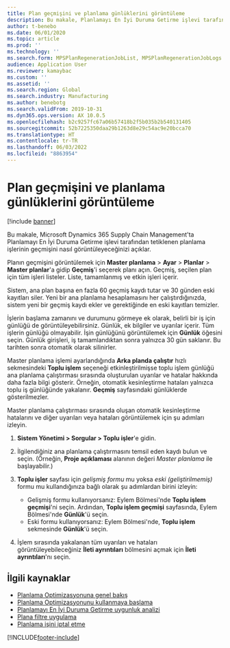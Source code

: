 ```yaml
---
title: Plan geçmişini ve planlama günlüklerini görüntüleme
description: Bu makale, Planlamayı En İyi Duruma Getirme işlevi tarafından tetiklenen planlama işlerinin geçmişini nasıl görüntüleyeceğinizi açıklar.
author: t-benebo
ms.date: 06/01/2020
ms.topic: article
ms.prod: ''
ms.technology: ''
ms.search.form: MPSPlanRegenerationJobList, MPSPlanRegenerationJobLogs
audience: Application User
ms.reviewer: kamaybac
ms.custom: ''
ms.assetid: ''
ms.search.region: Global
ms.search.industry: Manufacturing
ms.author: benebotg
ms.search.validFrom: 2019-10-31
ms.dyn365.ops.version: AX 10.0.5
ms.openlocfilehash: b2c9257fc67a06b57418b2f5b035b2b540131405
ms.sourcegitcommit: 52b7225350daa29b1263d8e29c54ac9e20bcca70
ms.translationtype: HT
ms.contentlocale: tr-TR
ms.lasthandoff: 06/03/2022
ms.locfileid: "8863954"
---
```

# <a name="view-plan-history-and-planning-logs"></a>Plan geçmişini ve planlama günlüklerini görüntüleme

[!include [banner](../../includes/banner.md)]

Bu makale, Microsoft Dynamics 365 Supply Chain Management'ta Planlamayı En İyi Duruma Getirme işlevi tarafından tetiklenen planlama işlerinin geçmişini nasıl görüntüleyeceğinizi açıklar.

Planın geçmişini görüntülemek için **Master planlama** \> **Ayar** \> **Planlar** \> **Master planlar**'a gidip **Geçmiş**'i seçerek planı açın. Geçmiş, seçilen plan için tüm işleri listeler. Liste, tamamlanmış ve etkin işleri içerir.

Sistem, ana plan başına en fazla 60 geçmiş kaydı tutar ve 30 günden eski kayıtları siler. Yeni bir ana planlama hesaplamasını her çalıştırdığınızda, sistem yeni bir geçmiş kaydı ekler ve gerektiğinde en eski kayıtları temizler.

İşlerin başlama zamanını ve durumunu görmeye ek olarak, belirli bir iş için günlüğü de görüntüleyebilirsiniz. Günlük, ek bilgiler ve uyarılar içerir. Tüm işlerin günlüğü olmayabilir. İşin günlüğünü görüntülemek için **Günlük** öğesini seçin. Günlük girişleri, iş tamamlandıktan sonra yalnızca 30 gün saklanır. Bu tarihten sonra otomatik olarak silinirler.

Master planlama işlemi ayarlandığında **Arka planda çalıştır** hızlı sekmesindeki **Toplu işlem** seçeneği etkinleştirilmişse toplu işlem günlüğü ana planlama çalıştırması sırasında oluşturulan uyarılar ve hatalar hakkında daha fazla bilgi gösterir. Örneğin, otomatik kesinleştirme hataları yalnızca toplu iş günlüğünde yakalanır. **Geçmiş** sayfasındaki günlüklerde gösterilmezler.

Master planlama çalıştırması sırasında oluşan otomatik kesinleştirme hatalarını ve diğer uyarıları veya hataları görüntülemek için şu adımları izleyin.

1. **Sistem Yönetimi \> Sorgular \> Toplu işler**'e gidin.
1. İlgilendiğiniz ana planlama çalıştırmasını temsil eden kaydı bulun ve seçin. (Örneğin, **Proje açıklaması** alanının değeri *Master planlama* ile başlayabilir.)
1. **Toplu işler** sayfası için *gelişmiş formu* mu yoksa *eski (geliştirilmemiş)* formu mu kullandığınıza bağlı olarak şu adımlardan birini izleyin:

    - Gelişmiş formu kullanıyorsanız: Eylem Bölmesi'nde **Toplu işlem geçmişi**'ni seçin. Ardından, **Toplu işlem geçmişi** sayfasında, Eylem Bölmesi'nde **Günlük**'ü seçin.
    - Eski formu kullanıyorsanız: Eylem Bölmesi'nde, **Toplu işlem** sekmesinde **Günlük**'ü seçin.

1. İşlem sırasında yakalanan tüm uyarıları ve hataları görüntüleyebileceğiniz **İleti ayrıntıları** bölmesini açmak için **İleti ayrıntıları**'nı seçin.

## <a name="related-resources"></a>İlgili kaynaklar

- [Planlama Optimizasyonuna genel bakış](planning-optimization-overview.md)
- [Planlama Optimizasyonunu kullanmaya başlama](get-started.md)
- [Planlamayı En İyi Duruma Getirme uygunluk analizi](planning-optimization-fit-analysis.md)
- [Plana filtre uygulama](plan-filters.md)
- [Planlama işini iptal etme](cancel-planning-job.md)


[!INCLUDE[footer-include](../../../includes/footer-banner.md)]
